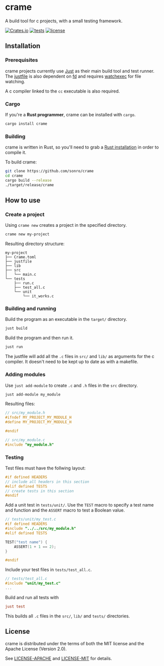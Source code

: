 # crame

A build tool for c projects, with a small testing framework.

[![Crates.io](https://img.shields.io/crates/v/crame.svg)](https://crates.io/crates/crame)
[![tests](https://github.com/sonro/crame/actions/workflows/tests.yml/badge.svg?branch=main)](https://github.com/sonro/crame/actions/workflows/tests.yml)
[![license](https://img.shields.io/crates/l/crame.svg)](#license)

## Installation

### Prerequisites

crame projects currently use [Just](https://github.com/casey/just) as their
main build tool and test runner. The [justfile](template/justfile) is also
dependent on [fd](https://github.com/sharkdp/fd) and requires
[watchexec](https://github.com/watchexec/watchexec) for file watching.

A c compiler linked to the `cc` executable is also required.

### Cargo

If you're a **Rust programmer**, crame can be installed with `cargo`.

```sh
cargo install crame
```

### Building

crame is written in Rust, so you'll need to grab a
[Rust installation](https://www.rust-lang.org/) in order to compile it.

To build crame:

```sh
git clone https://github.com/sonro/crame
cd crame
cargo build --release
./target/release/crame
```

## How to use

### Create a project

Using `crame new` creates a project in the specified directory.

```sh
crame new my-project
```

Resulting directory structure:

```tree
my-project
├── Crame.toml
├── justfile
├── lib
├── src
│   └── main.c
└── tests
    ├── run.c
    ├── test_all.c
    └── unit
        └── it_works.c
```

### Building and running

Build the program as an executable in the `target/` directory.

```sh
just build
```

Build the program and then run it.

```sh
just run
```

The justfile will add all the `.c` files in `src/` and `lib/` as arguments for
the c compiler. It doesn't need to be kept up to date as with a makefile.

### Adding modules

Use `just add-module` to create `.c` and `.h` files in the `src` directory.

```sh
just add-module my_module
```

Resulting files:

```c
// src/my_module.h
#ifndef MY_PROJECT_MY_MODULE_H
#define MY_PROJECT_MY_MODULE_H

#endif
```

```c
// src/my_module.c
#include "my_module.h"
```

### Testing

Test files must have the follwing layout:

```c
#if defined HEADERS
// include all headers in this section
#elif defined TESTS
// create tests in this section
#endif
```

Add a unit test in `tests/unit/`. Use the `TEST` macro to specify a test name
and function and the `ASSERT` macro to test a Boolean value.

```c
// tests/unit/my_test.c
#if defined HEADERS
#include "../../src/my_module.h"
#elif defined TESTS

TEST("test name") {
    ASSERT(1 + 1 == 2);
}

#endif
```

Include your test files in `tests/test_all.c`.

```c
// tests/test_all.c
#include "unit/my_test.c"
...
```

Build and run all tests with

```ini
just test
```

This builds all `.c` files in the `src/`, `lib/` and `tests/` directories.

## License

crame is distributed under the terms of both the MIT license and the
Apache License (Version 2.0).

See [LICENSE-APACHE](LICENSE-APACHE) and [LICENSE-MIT](LICENSE-MIT) for details.
